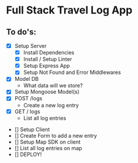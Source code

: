 # Full Stack Travel Log App

## To do's:

- [x] Setup Server
  - [x] Install Dependencies
  - [x] Install / Setup Linter
  - [x] Setup Express App
  - [x] Setup Not Found and Error Middlewares
- [x] Model DB
  - What data will we store?
- [x] Setup Mongoose Model(s)
- [x] POST /logs
  - Create a new log entry
- [x] GET / logs
  - List all log entries
- [] Setup Client
- [] Create Form to add a new entry
- [] Setup Map SDK on client
- [] List all log entries on map
- [] DEPLOY!
